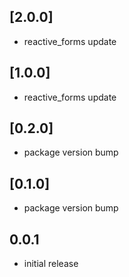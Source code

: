 ## [2.0.0]
* reactive_forms update

## [1.0.0]
* reactive_forms update

## [0.2.0]
* package version bump

## [0.1.0]
* package version bump

## 0.0.1
* initial release
